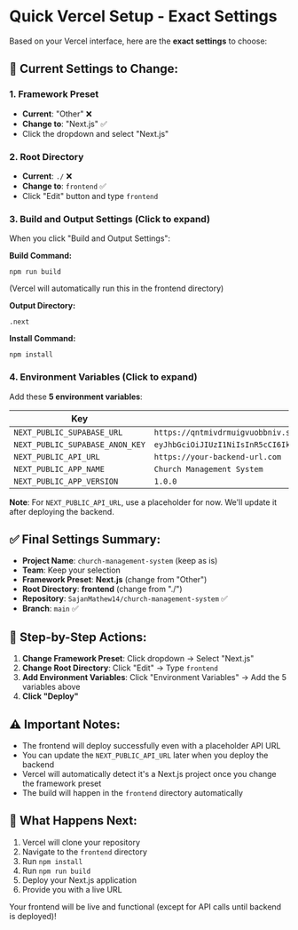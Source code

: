 # Quick Vercel Setup - Exact Settings

Based on your Vercel interface, here are the **exact settings** to choose:

## 🎯 **Current Settings to Change:**

### **1. Framework Preset**
- **Current**: "Other" ❌
- **Change to**: "Next.js" ✅
- Click the dropdown and select "Next.js"

### **2. Root Directory**
- **Current**: `./` ❌
- **Change to**: `frontend` ✅
- Click "Edit" button and type `frontend`

### **3. Build and Output Settings** (Click to expand)
When you click "Build and Output Settings":

**Build Command:**
```
npm run build
```
(Vercel will automatically run this in the frontend directory)

**Output Directory:**
```
.next
```

**Install Command:**
```
npm install
```

### **4. Environment Variables** (Click to expand)
Add these **5 environment variables**:

| Key | Value |
|-----|-------|
| `NEXT_PUBLIC_SUPABASE_URL` | `https://qntmivdrmuigvuobbniv.supabase.co` |
| `NEXT_PUBLIC_SUPABASE_ANON_KEY` | `eyJhbGciOiJIUzI1NiIsInR5cCI6IkpXVCJ9.eyJpc3MiOiJzdXBhYmFzZSIsInJlZiI6InFudG1pdmRybXVpZ3Z1b2Jibml2Iiwicm9sZSI6ImFub24iLCJpYXQiOjE3NTYzMDA0MTAsImV4cCI6MjA3MTg3NjQxMH0.P5E3h2mtAVu29c4G8zudhEn83Bx8thvbiIxaThL4xW8` |
| `NEXT_PUBLIC_API_URL` | `https://your-backend-url.com` |
| `NEXT_PUBLIC_APP_NAME` | `Church Management System` |
| `NEXT_PUBLIC_APP_VERSION` | `1.0.0` |

**Note**: For `NEXT_PUBLIC_API_URL`, use a placeholder for now. We'll update it after deploying the backend.

## ✅ **Final Settings Summary:**

- **Project Name**: `church-management-system` (keep as is)
- **Team**: Keep your selection
- **Framework Preset**: **Next.js** (change from "Other")
- **Root Directory**: **frontend** (change from "./")
- **Repository**: `SajanMathew14/church-management-system` ✅
- **Branch**: `main` ✅

## 🚀 **Step-by-Step Actions:**

1. **Change Framework Preset**: Click dropdown → Select "Next.js"
2. **Change Root Directory**: Click "Edit" → Type `frontend`
3. **Add Environment Variables**: Click "Environment Variables" → Add the 5 variables above
4. **Click "Deploy"**

## ⚠️ **Important Notes:**

- The frontend will deploy successfully even with a placeholder API URL
- You can update the `NEXT_PUBLIC_API_URL` later when you deploy the backend
- Vercel will automatically detect it's a Next.js project once you change the framework preset
- The build will happen in the `frontend` directory automatically

## 🎯 **What Happens Next:**

1. Vercel will clone your repository
2. Navigate to the `frontend` directory
3. Run `npm install`
4. Run `npm run build`
5. Deploy your Next.js application
6. Provide you with a live URL

Your frontend will be live and functional (except for API calls until backend is deployed)!
